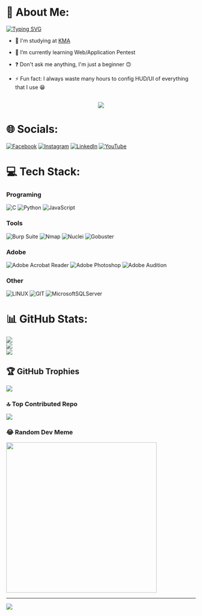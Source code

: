 
# 💫 About Me:
[![Typing SVG](https://readme-typing-svg.demolab.com?font=Unbounded&weight=800&size=80&duration=5000&pause=1000&color=FFFFFF&background=1E42FF00&center=true&height=120&width=1000&lines=MyozzKhanh)]([https://tuilazerotwo.xyz](https://myozz.carrd.co/))

- 🔭 I'm studying at [KMA](https://actvn.edu.vn/)  
  

- 🌱 I’m currently learning Web/Application Pentest   
  

- ❓ Don't ask me anything, I'm just a beginner 🙃  
  

- ⚡ Fun fact: I always waste many hours to config HUD/UI of everything that I use 😁  

<br/>  
<div align="center"><img src="https://spotify-github-profile.vercel.app/api/view?uid=31yu4i7rqil4prkyfgny55qoivwm&cover_image=true&theme=default&show_offline=false&background_color=121212&interchange=true" /></div>  

# 🌐 Socials:
[![Facebook](https://img.shields.io/badge/Facebook-%231877F2.svg?logo=Facebook&logoColor=white)](https://facebook.com/myozz.279) 
[![Instagram](https://img.shields.io/badge/Instagram-%23E4405F.svg?logo=Instagram&logoColor=white)](https://instagram.com/bornthisway279) 
[![LinkedIn](https://img.shields.io/badge/LinkedIn-%230077B5.svg?logo=linkedin&logoColor=white)](https://linkedin.com/in/nguy%E1%BB%85n-duy-kh%C3%A1nh-28006b295/) 
[![YouTube](https://img.shields.io/badge/YouTube-%23FF0000.svg?logo=YouTube&logoColor=white)](https://youtube.com/@UC48wubrhjwd3H_ODEqOxUlA) 

# 💻 Tech Stack:
### Programing
![C](https://img.shields.io/badge/c-%2300599C.svg?style=for-the-badge&logo=c&logoColor=white) 
![Python](https://img.shields.io/badge/python-3670A0?style=for-the-badge&logo=python&logoColor=ffdd54) 
![JavaScript](https://img.shields.io/badge/javascript-%23323330.svg?style=for-the-badge&logo=javascript&logoColor=%23F7DF1E) 
### Tools
![Burp Suite](https://img.shields.io/badge/Burp%20Suite-33DCFF?style=for-the-badge)
![Nmap](https://img.shields.io/badge/Nmap-FFC133?style=for-the-badge)
![Nuclei](https://img.shields.io/badge/Nmap-FBFF33?style=for-the-badge)
![Gobuster](https://img.shields.io/badge/Nmap-FF3342?style=for-the-badge)
### Adobe
![Adobe Acrobat Reader](https://img.shields.io/badge/Adobe%20Acrobat%20Reader-EC1C24.svg?style=for-the-badge&logo=Adobe%20Acrobat%20Reader&logoColor=white) 
![Adobe Photoshop](https://img.shields.io/badge/adobe%20photoshop-%2331A8FF.svg?style=for-the-badge&logo=adobe%20photoshop&logoColor=white) 
![Adobe Audition](https://img.shields.io/badge/Adobe%20Audition-9999FF.svg?style=for-the-badge&logo=Adobe%20Audition&logoColor=white) 
### Other
![LINUX](https://img.shields.io/badge/Linux-FCC624?style=for-the-badge&logo=linux&logoColor=black) 
![GIT](https://img.shields.io/badge/Git-fc6d26?style=for-the-badge&logo=git&logoColor=white)
![MicrosoftSQLServer](https://img.shields.io/badge/Microsoft%20SQL%20Server-CC2927?style=for-the-badge&logo=microsoft%20sql%20server&logoColor=white) 
# 📊 GitHub Stats:
![](https://github-readme-stats.vercel.app/api?username=Myozz&theme=radical&hide_border=false&include_all_commits=true&count_private=true)<br/>
![](https://github-readme-streak-stats.herokuapp.com/?user=Myozz&theme=radical&hide_border=false)<br/>
![](https://github-readme-stats.vercel.app/api/top-langs/?username=Myozz&theme=radical&hide_border=false&include_all_commits=true&count_private=true&layout=compact)

## 🏆 GitHub Trophies
![](https://github-profile-trophy.vercel.app/?username=Myozz&theme=monokai&no-frame=false&no-bg=true&margin-w=4)

### 🔝 Top Contributed Repo
![](https://github-contributor-stats.vercel.app/api?username=Myozz&limit=5&theme=dark&combine_all_yearly_contributions=true)

### 😂 Random Dev Meme
<img src='https://randommeme-five.vercel.app/' style="height: 400px;"/>

---
[![](https://visitcount.itsvg.in/api?id=Myozz&icon=2&color=12)](https://visitcount.itsvg.in)

<!-- Proudly created with GPRM ( https://gprm.itsvg.in ) -->
